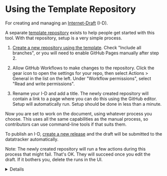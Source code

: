 # Using the Template Repository

For creating and managing an [Internet-Draft](https://authors.ietf.org/en/content-guidelines-overview) (I-D).

A separate [template
repository](https://github.com/martinthomson/internet-draft-template) exists to
help people get started with this tool.  With that repository, setup is a very
simple process.

1. [Create a new repository using the
   template](https://github.com/martinthomson/internet-draft-template/generate).
   Check "Include all branches", or you will need to enable GitHub Pages
   manually after step 2.
   
2. Allow GitHub Workflows to make changes to the repository.  Click the gear icon
   to open the settings for your repo, then select Actions > General in the list
   on the left.  Under "Workflow permissions", select "Read and write permissions".

3. Rename your I-D and add a title.  The newly created repository will contain
   a link to a page where you can do this using the GitHub editor.  Setup will
   automatically run.  Setup should be done in less than a minute.

Now you are set to work on the document, using whatever process you choose.
This uses all the same capabilities as the manual process, so contributors can
use command-line tools if that suits them.

To publish an I-D, [create a new
release](https://github.com/martinthomson/i-d-template/blob/main/doc/SUBMITTING.md#github-release)
and the draft will be submitted to the datatracker automatically.

Note: The newly created repository will run a few actions during this process
that might fail.  That's OK.  They will succeed once you edit the draft.  If it
bothers you, delete the runs in the UI.

<details>

It is not possible to update workflows (the files GitHub Actions use) from an
action unless you use custom personal access tokens.  Rather than complicate the
setup process by requiring a token, this template includes all the necessary
workflow files from the beginning, plus a special setup workflow.  Before the
repository is properly setup, the other workflows will fail immediately (and
safely).  The setup workflow removes itself once it is successful.

</details>
